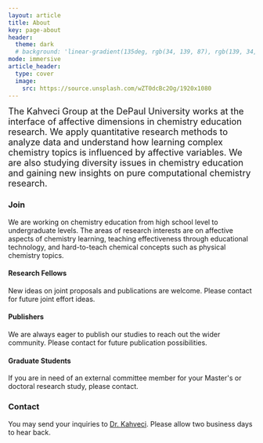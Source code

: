 ```yaml
---
layout: article
title: About
key: page-about
header:
  theme: dark
  # background: 'linear-gradient(135deg, rgb(34, 139, 87), rgb(139, 34, 139))'     
mode: immersive
article_header:
  type: cover
  image:
    src: https://source.unsplash.com/wZT0dcBc2Og/1920x1080 
---
```


<span style="font-size:large;">The Kahveci Group at the DePaul University works at the interface of affective dimensions
    in chemistry education research.
    We apply quantitative research methods to analyze data and understand how learning complex chemistry topics is
    influenced by affective variables.
    We are also studying diversity issues in chemistry education and gaining new insights on pure computational
    chemistry research.</span>

### Join    

We are working on chemistry education from high school level to undergraduate levels. The areas of research interests are on affective aspects of chemistry learning, teaching effectiveness through educational technology, and hard-to-teach chemical concepts such as physical chemistry topics.

#### Research Fellows

New ideas on joint proposals and publications are welcome. Please contact for future joint effort ideas.

#### Publishers

We are always eager to publish our studies to reach out the wider community. Please contact for future publication possibilities.

#### Graduate Students

If you are in need of an external committee member for your Master's or doctoral research study, please contact.

### Contact

<!-- Roosevelt University <br>
Department of Biological, Physical, And Health Sciences <br>
Room WB 716D <br>
430 S. Michigan Ave <br>
Chicago, IL 60173

Phone: (312) 341-6357 -->

You may send your inquiries to [Dr. Kahveci](/murat). Please allow two business days to hear back.     